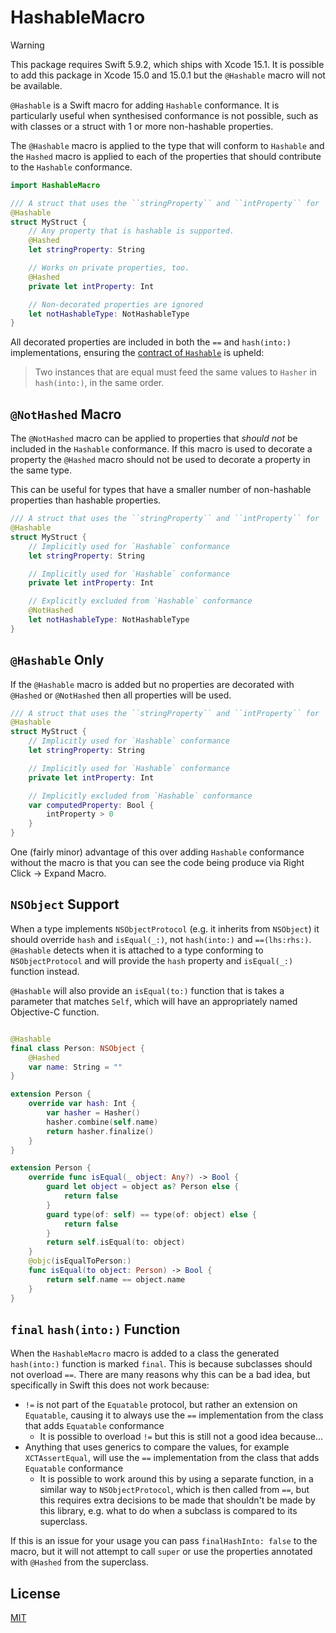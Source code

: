 # HashableMacro

> [!WARNING]
> This package requires Swift 5.9.2, which ships with Xcode 15.1. It is possible to add this package in Xcode 15.0 and 15.0.1 but the `@Hashable` macro will not be available.

`@Hashable` is a Swift macro for adding `Hashable` conformance. It is particularly useful when synthesised conformance is not possible, such as with classes or a struct with 1 or more non-hashable properties.

The `@Hashable` macro is applied to the type that will conform to `Hashable` and the `Hashed` macro is applied to each of the properties that should contribute to the `Hashable` conformance.

```swift
import HashableMacro

/// A struct that uses the ``stringProperty`` and ``intProperty`` for `Hashable` conformance.
@Hashable
struct MyStruct {
    // Any property that is hashable is supported.
    @Hashed
    let stringProperty: String

    // Works on private properties, too.
    @Hashed
    private let intProperty: Int

    // Non-decorated properties are ignored
    let notHashableType: NotHashableType
}
```

All decorated properties are included in both the `==` and `hash(into:)` implementations, ensuring the [contract of `Hashable`](<https://developer.apple.com/documentation/swift/hashable#:~:text=Two%20instances%20that%20are%20equal%20must%20feed%20the%20same%20values%20to%20Hasher%20in%20hash(into%3A)%2C%20in%20the%20same%20order.>) is upheld:

> Two instances that are equal must feed the same values to `Hasher` in `hash(into:)`, in the same order.

## `@NotHashed` Macro

The `@NotHashed` macro can be applied to properties that _should not_ be included in the `Hashable` conformance. If this macro is used to decorate a property the `@Hashed` macro should not be used to decorate a property in the same type.

This can be useful for types that have a smaller number of non-hashable properties than hashable properties.

```swift
/// A struct that uses the ``stringProperty`` and ``intProperty`` for `Hashable` conformance.
@Hashable
struct MyStruct {
    // Implicitly used for `Hashable` conformance
    let stringProperty: String

    // Implicitly used for `Hashable` conformance
    private let intProperty: Int

    // Explicitly excluded from `Hashable` conformance
    @NotHashed
    let notHashableType: NotHashableType
}
```

## `@Hashable` Only

If the `@Hashable` macro is added but no properties are decorated with `@Hashed` or `@NotHashed` then all properties will be used.

```swift
/// A struct that uses the ``stringProperty`` and ``intProperty`` for `Hashable` conformance.
@Hashable
struct MyStruct {
    // Implicitly used for `Hashable` conformance
    let stringProperty: String

    // Implicitly used for `Hashable` conformance
    private let intProperty: Int

    // Implicitly excluded from `Hashable` conformance
    var computedProperty: Bool {
        intProperty > 0
    }
}
```

One (fairly minor) advantage of this over adding `Hashable` conformance without the macro is that you can see the code being produce via Right Click → Expand Macro.

## `NSObject` Support

When a type implements `NSObjectProtocol` (e.g. it inherits from `NSObject`) it should override `hash` and `isEqual(_:)`, not `hash(into:)` and `==(lhs:rhs:)`. `@Hashable` detects when it is attached to a type conforming to `NSObjectProtocol` and will provide the `hash` property and `isEqual(_:)` function instead.

`@Hashable` will also provide an `isEqual(to:)` function that is takes a parameter that matches `Self`, which will have an appropriately named Objective-C function.

```swift

@Hashable
final class Person: NSObject {
    @Hashed
    var name: String = ""
}

extension Person {
    override var hash: Int {
        var hasher = Hasher()
        hasher.combine(self.name)
        return hasher.finalize()
    }
}

extension Person {
    override func isEqual(_ object: Any?) -> Bool {
        guard let object = object as? Person else {
            return false
        }
        guard type(of: self) == type(of: object) else {
            return false
        }
        return self.isEqual(to: object)
    }
    @objc(isEqualToPerson:)
    func isEqual(to object: Person) -> Bool {
        return self.name == object.name
    }
}
```

## `final` `hash(into:)` Function

When the `HashableMacro` macro is added to a class the generated `hash(into:)` function is marked `final`. This is because subclasses should not overload `==`. There are many reasons why this can be a bad idea, but specifically in Swift this does not work because:

- `!=` is not part of the `Equatable` protocol, but rather an extension on `Equatable`, causing it to always use the `==` implementation from the class that adds `Equatable` conformance
  - It is possible to overload `!=` but this is still not a good idea because...
- Anything that uses generics to compare the values, for example `XCTAssertEqual`, will use the `==` implementation from the class that adds `Equatable` conformance
  - It is possible to work around this by using a separate function, in a similar way to `NSObjectProtocol`, which is then called from `==`, but this requires extra decisions to be made that shouldn't be made by this library, e.g. what to do when a subclass is compared to its superclass.

If this is an issue for your usage you can pass `finalHashInto: false` to the macro, but it will not attempt to call `super` or use the properties annotated with `@Hashed` from the superclass.

## License

[MIT](./LICENSE)
